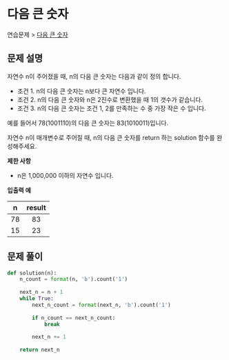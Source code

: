 # 다음 큰 숫자

연습문제 > [다음 큰 숫자](https://programmers.co.kr/learn/courses/30/lessons/12911)

## 문제 설명

자연수 n이 주어졌을 때, n의 다음 큰 숫자는 다음과 같이 정의 합니다.

- 조건 1. n의 다음 큰 숫자는 n보다 큰 자연수 입니다.
- 조건 2. n의 다음 큰 숫자와 n은 2진수로 변환했을 때 1의 갯수가 같습니다.
- 조건 3. n의 다음 큰 숫자는 조건 1, 2를 만족하는 수 중 가장 작은 수 입니다.

예를 들어서 78(1001110)의 다음 큰 숫자는 83(1010011)입니다.

자연수 n이 매개변수로 주어질 때, n의 다음 큰 숫자를 return 하는 solution 함수를 완성해주세요.

**제한 사항**

- n은 1,000,000 이하의 자연수 입니다.

**입출력 예**

|n|result|
|:---:|:---:|
|78|83|
|15|23|

## 문제 풀이

```python
def solution(n):
    n_count = format(n, 'b').count('1')
    
    next_n = n + 1
    while True:
        next_n_count = format(next_n, 'b').count('1')
        
        if n_count == next_n_count:
            break
        
        next_n += 1
    
    return next_n
```
